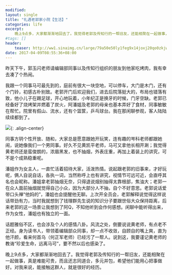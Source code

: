 ```yaml
---
modified:
layout: single
title: "礼遇老郭家小院【生活】"
categories: life
excerpt:
    晚上9点多，大家都渐渐地回去了。我觉得老郭及传知行的一帮旧友，还能相聚在一起做事，真是难能可贵，而且还志同道合，多元并包，希望他们能用心把事做好。对我来说，能接触这群人，就是很好的经历。
#tags: []
header:
    teaser: http://ww1.sinaimg.cn/large/79a50e50ly1feg9x14joxj20qo0zkjw5.jpg
date: 2017-04-09T08:55:36+08:00
---
```



昨天下午，郭玉闪老师请编辑部同事以及传知行组织的朋友到他家吃烤肉，我有幸去凑了个热闹。

我跟一个同事马可最先到的，庭前有很大一块空地，可以停车，大门是木门，还有个门铃，初感古朴别致。老郭开门后欢迎我们，进去后院落挺大的，布局也错落有致，他小儿子在踢足球，开心地玩着，小年纪正是换牙的时候，门牙空缺。老郭已经备好了烧烤架并燃着了炭火，阿潘姐及老郭的母亲也基本弄好了食材，同事敏敏在帮忙。院里有假山、流水，还有个篮筐，乒乓球台。我在那闲聊参观，客人陆陆续续都到了。

![](http://ww1.sinaimg.cn/large/79a50e50ly1feg9x14joxj20qo0zkjw5.jpg){: .align-center}

同事方玥个性开放、随和，大家总是愿意跟她开玩笑，连有趣的岑科老师都跟她闹，说她像我们一个男同事。好久不见黄凯平老师，马可又拿他长相开涮；我觉得黄老师还是蛮俊朗的，浓眉黑发，也不抽烟，外表庄重，再加上着装上的讲究，可不是个成熟稳重呢。

潘姐作为女主人，一直忙活着招待大家，活泼热情。说起跟老郭的旧事来，才好玩呢，俩人自说自话，各执一词，当然称呼上也有讲究，视情节可远可近，会直呼其名也会昵称。潘姐拿老郭抽烟无奈，只得退说烟别抽得太靠根部，焦油大；老郭一在众人面前抽烟就觉得自己小众，因为大部分人不抽，自个不好意思。老郭说话爱带口头禅“他妈的”，潘姐也会提醒他无聊。上次开全员会，老郭解释说觉得这样说话带劲有力，当时我就想到了钱理群先生说的知识分子要跟世俗大众保持距离，后来老郭的这一场景让我想到了阿Q，不知他听到会作何感想。闲聊中能听得出来，作为女性，潘姐也有独立的一面。

话题雅俗不区，也会涉及个人的感情八卦。风流之处，倒要说说黄老师，有点老不正经。身为读书人，带领着编辑部众同事，却一点不收敛，自顾自的嘴上爽，直为他汗颜，看来何首乌（何正军老师）已经污了一帮人。说到这，我要谨记黄老师的教诲“珍爱生命，远离马可”，要不然以后也感染了。

晚上9点多，大家都渐渐地回去了。我觉得老郭及传知行的一帮旧友，还能相聚在一起做事，真是难能可贵，而且还志同道合，多元并包，希望他们能用心把事做好。对我来说，能接触这群人，就是很好的经历。


